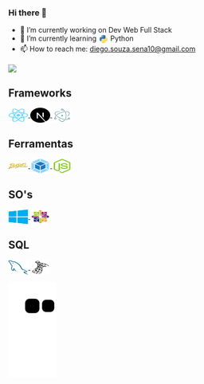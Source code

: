 ### Hi there 👋

- 🔭 I’m currently working on Dev Web Full Stack
- 🌱 I’m currently learning <a href="https://github.com/diegossena"><img align="center"  alt="Python Icon" height="20" width="20" src="https://raw.githubusercontent.com/devicons/devicon/master/icons/python/python-original.svg"></a> Python
- 📫 How to reach me: diego.souza.sena10@gmail.com

<!--
<div>
   <img width="450" align="center" src="https://github-readme-stats.vercel.app/api?username=diegossena&show_icons=true&theme=radical&show_icons=true&count_private=true&hide_border=true" alt="Diego github stats" /> 
</div>
-->
<img width="450" align="center" src="https://github-readme-stats.vercel.app/api/top-langs/?username=diegossena&layout=compact&theme=radical&hide_border=true&count_private=true&hide=javascript,css,c,roff,html,hlsl&langs_count=6"/>

  

<!-- <details open>
  <summary><strong>Linguagens<strong></summary>
  <a href="https://github.com/diegossena">
    <img title="C" align="center" alt="diegossena-C" height="30" width="40" src="https://raw.githubusercontent.com/devicons/devicon/master/icons/c/c-original.svg">
    <img title="C++"  align="center" alt="diegossena-CPP" height="30" width="40" src="https://raw.githubusercontent.com/devicons/devicon/master/icons/cplusplus/cplusplus-original.svg">
    <img title="C#" align="center" alt="diegossena-CSharp" height="30" width="40" src="https://raw.githubusercontent.com/devicons/devicon/master/icons/csharp/csharp-original.svg">
    <img title="HTML5" align="center" alt="diegossena-HTML" height="30" width="40" src="https://raw.githubusercontent.com/devicons/devicon/master/icons/html5/html5-original.svg">
    <img title="CSS3" align="center" alt="diegossena-CSS" height="30" width="40" src="https://raw.githubusercontent.com/devicons/devicon/master/icons/css3/css3-original.svg">
    <img title="Javascript" align="center" alt="diegossena-JS" height="30" width="40" src="https://raw.githubusercontent.com/devicons/devicon/master/icons/javascript/javascript-plain.svg">
    <img title="Typescript" align="center" alt="diegossena-TS" height="30" width="40" src="https://raw.githubusercontent.com/devicons/devicon/master/icons/typescript/typescript-plain.svg">
    <img title="Java" align="center" alt="diegossena-Java" height="30" width="40" src="https://raw.githubusercontent.com/devicons/devicon/master/icons/java/java-original.svg">
    <img title="PHP" align="center" alt="diegossena-PHP" height="30" width="40" src="https://raw.githubusercontent.com/devicons/devicon/master/icons/php/php-original.svg">
    <img title="Python" align="center" alt="diegossena-Python" height="30" width="40" src="https://raw.githubusercontent.com/devicons/devicon/master/icons/python/python-original.svg">
  </a>
</details> -->


Frameworks
-
<a href="https://github.com/diegossena">
  <img title="React" align="center" alt="react" height="30" width="40" src="https://raw.githubusercontent.com/devicons/devicon/master/icons/react/react-original.svg">
  <img title="NextJS" align="center" alt="nextjs" height="30" width="40" src="https://raw.githubusercontent.com/devicons/devicon/master/icons/nextjs/nextjs-original.svg">
  <img title="Electron" align="center" alt="electron" height="30" width="40" src="https://raw.githubusercontent.com/devicons/devicon/master/icons/electron/electron-original.svg">
</a>

Ferramentas
-
<a href="https://github.com/diegossena">
  <img title="babel" align="center" alt="babel" height="30" width="40" src="https://raw.githubusercontent.com/devicons/devicon/master/icons/babel/babel-original.svg">
  <img title="Webpack" align="center" alt="webpack" height="30" width="40" src="https://raw.githubusercontent.com/devicons/devicon/master/icons/webpack/webpack-original.svg">
  <img title="NodeJS" align="center" alt="nodejs" height="30" width="40" src="https://raw.githubusercontent.com/devicons/devicon/master/icons/nodejs/nodejs-original.svg">
</a>

SO's
-
<a href="https://github.com/diegossena">
  <img title="Windows" align="center" alt="windows" height="30" width="40" src="https://raw.githubusercontent.com/devicons/devicon/master/icons/windows8/windows8-original.svg">
  <img title="CentOS" align="center" alt="centos" height="30" width="40" src="https://raw.githubusercontent.com/devicons/devicon/master/icons/centos/centos-original.svg">
</a>

SQL
-
<a href="https://github.com/diegossena">
  <img title="MySQL" align="center" alt="mysql" height="30" width="40" src="https://raw.githubusercontent.com/devicons/devicon/master/icons/mysql/mysql-original.svg">
  <img title="SQL Server" align="center" alt="sql server" height="30" width="40" src="https://raw.githubusercontent.com/devicons/devicon/master/icons/microsoftsqlserver/microsoftsqlserver-plain.svg">
</a>

![Snake animation](https://github.com/diegossena/diegossena/blob/output/github-contribution-grid-snake.svg)
